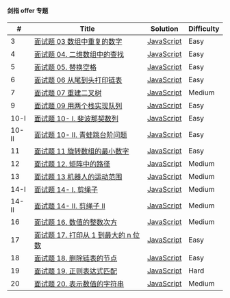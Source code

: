#### 剑指 offer 专题

| \#    | Title                                                                                                             | Solution                                                   | Difficulty |
| ----- | ----------------------------------------------------------------------------------------------------------------- | ---------------------------------------------------------- | ---------- |
| 3     | [面试题 03 数组中重复的数字 ](https://leetcode-cn.com/problems/shu-zu-zhong-zhong-fu-de-shu-zi-lcof/)             | [JavaScript](../javaScript/sword/3-duplicateNum.js)        | Easy       |
| 4     | [面试题 04. 二维数组中的查找](https://leetcode-cn.com/problems/er-wei-shu-zu-zhong-de-cha-zhao-lcof/)             | [JavaScript](../javaScript/sword/4-findNumberIn2DArray.js) | Easy       |
| 5     | [面试题 05. 替换空格](https://leetcode-cn.com/problems/ti-huan-kong-ge-lcof/)                                     | [JavaScript](../javaScript/sword/5-replaceSpace.js)        | Easy       |
| 6     | [面试题 06 从尾到头打印链表](https://leetcode-cn.com/problems/cong-wei-dao-tou-da-yin-lian-biao-lcof/)            | [JavaScript](../javaScript/sword/6-reversePrint.js)        | Easy       |
| 7     | [面试题 07 重建二叉树](https://leetcode-cn.com/problems/zhong-jian-er-cha-shu-lcof/)                              | [JavaScript](../javaScript/sword/7-buildTree.js)           | Medium     |
| 9     | [面试题 09 用两个栈实现队列 ](https://leetcode-cn.com/problems/yong-liang-ge-zhan-shi-xian-dui-lie-lcof/)         | [JavaScript](../javaScript/sword/9-CQueue.js)              | Easy       |
| 10-I  | [面试题 10- I. 斐波那契数列](https://leetcode-cn.com/problems/fei-bo-na-qi-shu-lie-lcof/)                         | [JavaScript](../javaScript/sword/10-I-fib.js)              | Easy       |
| 10-II | [面试题 10- II. 青蛙跳台阶问题](https://leetcode-cn.com/problems/qing-wa-tiao-tai-jie-wen-ti-lcof/)               | [JavaScript](../javaScript/sword/10-II-numWays.js)         | Easy       |
| 11    | [面试题 11 旋转数组的最小数字](https://leetcode-cn.com/problems/xuan-zhuan-shu-zu-de-zui-xiao-shu-zi-lcof/)       | [JavaScript](../javaScript/sword/11-minArray.js)           | Easy       |
| 12    | [面试题 12. 矩阵中的路径](https://leetcode-cn.com/problems/ju-zhen-zhong-de-lu-jing-lcof/)                        | [JavaScript](../javaScript/sword/12-exist.js)              | Medium     |
| 13    | [面试题 13 机器人的运动范围](https://leetcode-cn.com/problems/ji-qi-ren-de-yun-dong-fan-wei-lcof/)                | [JavaScript](../javaScript/sword/13-movingCount.js)        | Medium     |
| 14-I  | [面试题 14- I. 剪绳子](https://leetcode-cn.com/problems/jian-sheng-zi-lcof/)                                      | [JavaScript](../javaScript/sword/14-I-cuttingRope.js)      | Medium     |
| 14-II | [面试题 14- II. 剪绳子 II](https://leetcode-cn.com/problems/jian-sheng-zi-ii-lcof/submissions/)                   | [JavaScript](../javaScript/sword/14-II-cuttingRope.js)     | Medium     |
| 16    | [面试题 16. 数值的整数次方](https://leetcode-cn.com/problems/shu-zhi-de-zheng-shu-ci-fang-lcof/)                  | [JavaScript](../javaScript/sword/16-myPow.js)              | Medium     |
| 17    | [面试题 17. 打印从 1 到最大的 n 位数](https://leetcode-cn.com/problems/da-yin-cong-1dao-zui-da-de-nwei-shu-lcof/) | [JavaScript](../javaScript/sword/17-printNum.js)           | Easy       |
| 18    | [面试题 18. 删除链表的节点](https://leetcode-cn.com/problems/shan-chu-lian-biao-de-jie-dian-lcof/)                | [JavaScript](../javaScript/sword/18-deleteNode.js)         | Easy       |
| 19    | [面试题 19. 正则表达式匹配](https://leetcode-cn.com/problems/zheng-ze-biao-da-shi-pi-pei-lcof/)                   | [JavaScript](../javaScript/sword/19-isMatch.js)            | Hard       |
| 20    | [面试题 20. 表示数值的字符串](https://leetcode-cn.com/problems/biao-shi-shu-zhi-de-zi-fu-chuan-lcof/)             | [JavaScript](../javaScript/sword/20-isNumber.js)           | Medium     |
